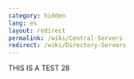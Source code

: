 ```yaml
---
category: hidden
lang: es
layout: redirect
permalink: /wiki/Central-Servers
redirect: /wiki/Directory-Servers
---
```

THIS IS A TEST 28
